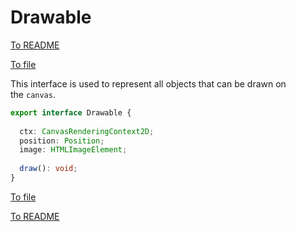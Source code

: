 # Drawable

[To README](./../../../../README.md) 

[To file](./../../../../02_APP/PostRennen/src/app/component/post-rennen-game/interfaces/drawable.ts)

This interface is used to represent all objects that can be drawn on the `canvas`.

```Typescript
export interface Drawable {  
  
  ctx: CanvasRenderingContext2D;  
  position: Position;  
  image: HTMLImageElement;  
  
  draw(): void;  
}
```

[To file](./../../../../02_APP/PostRennen/src/app/component/post-rennen-game/interfaces/drawable.ts)

[To README](./../../../../README.md) 